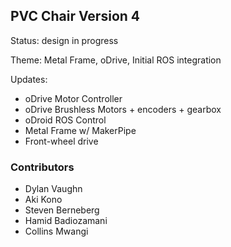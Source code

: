 
## PVC Chair Version 4

Status: design in progress

Theme: Metal Frame, oDrive, Initial ROS integration

Updates:

* oDrive Motor Controller
* oDrive Brushless Motors + encoders + gearbox
* oDroid ROS Control
* Metal Frame w/ MakerPipe
* Front-wheel drive

### Contributors

* Dylan Vaughn
* Aki Kono
* Steven Berneberg
* Hamid Badiozamani
* Collins Mwangi
